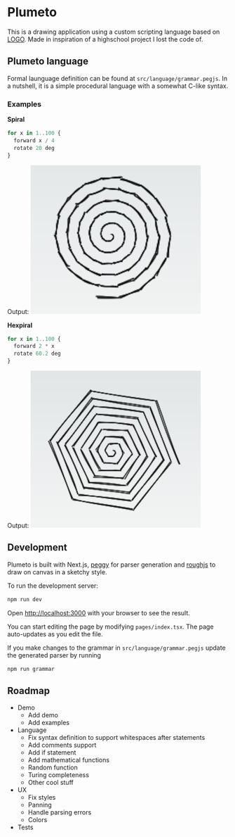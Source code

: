 # Plumeto

This is a drawing application using a custom scripting language based on [LOGO](https://en.wikipedia.org/wiki/Logo_(programming_language)). Made in inspiration of a highschool project I lost the code of.

## Plumeto language

Formal launguage definition can be found at `src/language/grammar.pegjs`. In a nutshell, it is a simple procedural language with a somewhat C-like syntax.

### Examples

**Spiral**
``` js
for x in 1..100 {
  forward x / 4
  rotate 20 deg
}
```
Output:
![spiral](screenshots/spiral.png)

**Hexpiral**
``` js
for x in 1..100 {
  forward 2 * x
  rotate 60.2 deg
}
```
Output:
![hexpiral](screenshots/hexpiral.png)

## Development

Plumeto is built with Next.js, [peggy](https://github.com/peggyjs/peggy) for parser generation and [roughjs](https://github.com/rough-stuff/rough) to draw on canvas in a sketchy style.

To run the development server:

```bash
npm run dev
```

Open [http://localhost:3000](http://localhost:3000) with your browser to see the result.

You can start editing the page by modifying `pages/index.tsx`. The page auto-updates as you edit the file.

If you make changes to the grammar in `src/language/grammar.pegjs` update the generated parser by running

```bash
npm run grammar
```

## Roadmap
- Demo
  - Add demo
  - Add examples
- Language
  - Fix syntax definition to support whitespaces after statements
  - Add comments support
  - Add if statement
  - Add mathematical functions
  - Random function
  - Turing completeness
  - Other cool stuff
- UX
  - Fix styles
  - Panning
  - Handle parsing errors
  - Colors
- Tests
